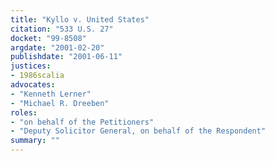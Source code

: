 ```yaml
---
title: "Kyllo v. United States"
citation: "533 U.S. 27"
docket: "99-8508"
argdate: "2001-02-20"
publishdate: "2001-06-11"
justices:
- 1986scalia
advocates:
- "Kenneth Lerner"
- "Michael R. Dreeben"
roles:
- "on behalf of the Petitioners"
- "Deputy Solicitor General, on behalf of the Respondent"
summary: ""
---
```


